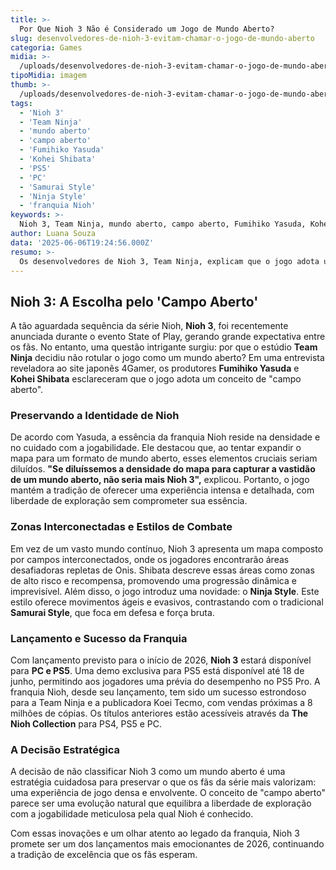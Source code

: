 ```yaml
---
title: >-
  Por Que Nioh 3 Não é Considerado um Jogo de Mundo Aberto?
slug: desenvolvedores-de-nioh-3-evitam-chamar-o-jogo-de-mundo-aberto
categoria: Games
midia: >-
  /uploads/desenvolvedores-de-nioh-3-evitam-chamar-o-jogo-de-mundo-aberto-thumb.webp
tipoMidia: imagem
thumb: >-
  /uploads/desenvolvedores-de-nioh-3-evitam-chamar-o-jogo-de-mundo-aberto-thumb.webp
tags:
  - 'Nioh 3'
  - 'Team Ninja'
  - 'mundo aberto'
  - 'campo aberto'
  - 'Fumihiko Yasuda'
  - 'Kohei Shibata'
  - 'PS5'
  - 'PC'
  - 'Samurai Style'
  - 'Ninja Style'
  - 'franquia Nioh'
keywords: >-
  Nioh 3, Team Ninja, mundo aberto, campo aberto, Fumihiko Yasuda, Kohei Shibata, PS5, PC, Samurai Style, Ninja Style, franquia Nioh
author: Luana Souza
data: '2025-06-06T19:24:56.000Z'
resumo: >-
  Os desenvolvedores de Nioh 3, Team Ninja, explicam que o jogo adota um modelo de 'campo aberto', preservando a identidade da franquia sem se tornar um mundo aberto tradicional.
---
```


## Nioh 3: A Escolha pelo 'Campo Aberto' 

A tão aguardada sequência da série Nioh, **Nioh 3**, foi recentemente anunciada durante o evento State of Play, gerando grande expectativa entre os fãs. No entanto, uma questão intrigante surgiu: por que o estúdio **Team Ninja** decidiu não rotular o jogo como um mundo aberto? Em uma entrevista reveladora ao site japonês 4Gamer, os produtores **Fumihiko Yasuda** e **Kohei Shibata** esclareceram que o jogo adota um conceito de "campo aberto". 

### Preservando a Identidade de Nioh 

De acordo com Yasuda, a essência da franquia Nioh reside na densidade e no cuidado com a jogabilidade. Ele destacou que, ao tentar expandir o mapa para um formato de mundo aberto, esses elementos cruciais seriam diluídos. **"Se diluíssemos a densidade do mapa para capturar a vastidão de um mundo aberto, não seria mais Nioh 3",** explicou. Portanto, o jogo mantém a tradição de oferecer uma experiência intensa e detalhada, com liberdade de exploração sem comprometer sua essência. 

### Zonas Interconectadas e Estilos de Combate 

Em vez de um vasto mundo contínuo, Nioh 3 apresenta um mapa composto por campos interconectados, onde os jogadores encontrarão áreas desafiadoras repletas de Onis. Shibata descreve essas áreas como zonas de alto risco e recompensa, promovendo uma progressão dinâmica e imprevisível. Além disso, o jogo introduz uma novidade: o **Ninja Style**. Este estilo oferece movimentos ágeis e evasivos, contrastando com o tradicional **Samurai Style**, que foca em defesa e força bruta. 

### Lançamento e Sucesso da Franquia 

Com lançamento previsto para o início de 2026, **Nioh 3** estará disponível para **PC e PS5**. Uma demo exclusiva para PS5 está disponível até 18 de junho, permitindo aos jogadores uma prévia do desempenho no PS5 Pro. A franquia Nioh, desde seu lançamento, tem sido um sucesso estrondoso para a Team Ninja e a publicadora Koei Tecmo, com vendas próximas a 8 milhões de cópias. Os títulos anteriores estão acessíveis através da **The Nioh Collection** para PS4, PS5 e PC. 

### A Decisão Estratégica 

A decisão de não classificar Nioh 3 como um mundo aberto é uma estratégia cuidadosa para preservar o que os fãs da série mais valorizam: uma experiência de jogo densa e envolvente. O conceito de "campo aberto" parece ser uma evolução natural que equilibra a liberdade de exploração com a jogabilidade meticulosa pela qual Nioh é conhecido. 

Com essas inovações e um olhar atento ao legado da franquia, Nioh 3 promete ser um dos lançamentos mais emocionantes de 2026, continuando a tradição de excelência que os fãs esperam.